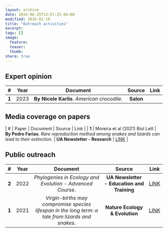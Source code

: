 ```yaml
---
layout: archive
date: 2014-06-25T13:57:25-04:00
modified: 2016-01-19
title: "Outreach activities"
excerpt:
tags: []
image:
  feature:
  teaser:
  thumb:
share: true
---
```


## Expert opinion

| # | Year | Document | Source | Link |
|:-:|:-:|:-:|:-:|:-:|
| **1** | 2023 | **By Nicole Karlis**. *American crocodile*. | **Salon** |  |

## Media coverage on papers

| # | Paper | Document | Source | Link |
| **1** | Moreira et al (2021) Biol Lett | **By Pedro Farias**. *Rare reproduction method among snakes and lizards can lead to their extinction*. | **UA Newsletter - Research** | [LINK](https://www.ua.pt/en/noticias/9/69000) |

## Public outreach

| # | Year | Document | Source | Link |
|:-:|:-:|:-:|:-:|:-:|
| **2** | 2022 | *Phylogenies in Ecology and Evolution - Advanced Course*. | **UA Newsletter - Education and Training** | [LINK](https://www.ua.pt/en/noticias/8/74482) |
| **1** | 2021 | *Virgin-births may compromise species lifespan in the long term: a tale from lizards and snakes*. | **Nature Ecology & Evolution** | [LINK](https://go.nature.com/3f1dqtz) |
